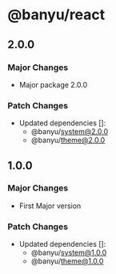 # @banyu/react

## 2.0.0

### Major Changes

- Major package 2.0.0

### Patch Changes

- Updated dependencies []:
  - @banyu/system@2.0.0
  - @banyu/theme@2.0.0

## 1.0.0

### Major Changes

- First Major version

### Patch Changes

- Updated dependencies []:
  - @banyu/system@1.0.0
  - @banyu/theme@1.0.0
